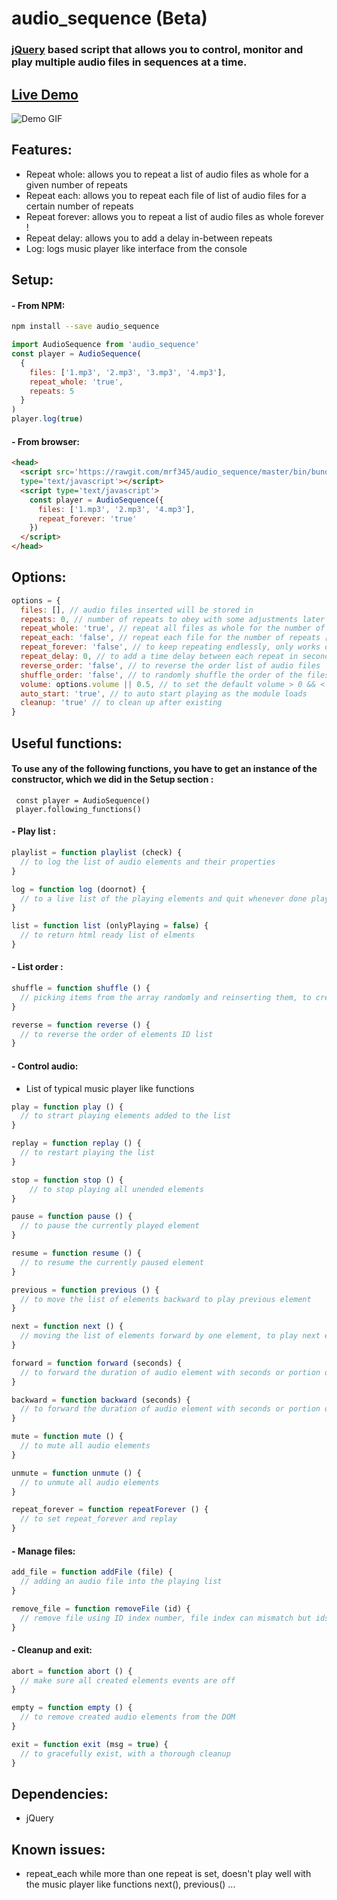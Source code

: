# audio_sequence (Beta)
### [jQuery][d17250b1] based script that allows you to control, monitor and play multiple audio files in sequences at a time.

  [d17250b1]: https://jquery.com "jquery website"

## [Live Demo][d5c4a4d8]

  [d5c4a4d8]: https://audio-sequence.github.io "Live demo"

![Demo GIF](https://audio-sequence.github.io/audio_sequence.gif)

## Features:
- Repeat whole: allows you to repeat a list of audio files as whole for a given number of repeats
- Repeat each: allows you to repeat each file of list of audio files for a certain number of repeats
- Repeat forever: allows you to repeat a list of audio files as whole forever !
- Repeat delay: allows you to add a delay in-between repeats
- Log: logs music player like interface from the console

## Setup:
#### - From NPM:
```bash
npm install --save audio_sequence
```
```javascript
import AudioSequence from 'audio_sequence'
const player = AudioSequence(
  {
    files: ['1.mp3', '2.mp3', '3.mp3', '4.mp3'],
    repeat_whole: 'true',
    repeats: 5
  }
)
player.log(true)
```

#### - From browser:
```html
<head>
  <script src='https://rawgit.com/mrf345/audio_sequence/master/bin/bundle.js'
  type='text/javascript'></script>
  <script type='text/javascript'>
    const player = AudioSequence({
      files: ['1.mp3', '2.mp3', '4.mp3'],
      repeat_forever: 'true'
    })
  </script>
</head>
```

## Options:
```javascript
options = {
  files: [], // audio files inserted will be stored in
  repeats: 0, // number of repeats to obey with some adjustments later
  repeat_whole: 'true', // repeat all files as whole for the number of repeats
  repeat_each: 'false', // repeat each file for the number of repeats [You can not select both !]
  repeat_forever: 'false', // to keep repeating endlessly, only works on repeat whole
  repeat_delay: 0, // to add a time delay between each repeat in seconds
  reverse_order: 'false', // to reverse the order list of audio files
  shuffle_order: 'false', // to randomly shuffle the order of the files list
  volume: options.volume || 0.5, // to set the default volume > 0 && < 1
  auto_start: 'true', // to auto start playing as the module loads
  cleanup: 'true' // to clean up after existing
}
```

## Useful functions:
#### To use any of the following functions, you have to get an instance of the constructor, which we did in the Setup section :
` const player = AudioSequence()` </br>
` player.following_functions()`

#### - Play list :
```javascript
playlist = function playlist (check) {
  // to log the list of audio elements and their properties
}

log = function log (doornot) {
  // to a live list of the playing elements and quit whenever done playing
}

list = function list (onlyPlaying = false) {
  // to return html ready list of elments
}
```

#### - List order :
```javascript
shuffle = function shuffle () {
  // picking items from the array randomly and reinserting them, to create shuffle like effect
}

reverse = function reverse () {
  // to reverse the order of elements ID list
}
```

#### - Control audio:
- List of typical music player like functions

```javascript
play = function play () {
  // to strart playing elements added to the list
}

replay = function replay () {
  // to restart playing the list
}

stop = function stop () {
    // to stop playing all unended elements
}

pause = function pause () {
  // to pause the currently played element
}

resume = function resume () {
  // to resume the currently paused element
}

previous = function previous () {
  // to move the list of elements backward to play previous element
}

next = function next () {
  // moving the list of elements forward by one element, to play next element
}

forward = function forward (seconds) {
  // to forward the duration of audio element with seconds or portion of it
}

backward = function backward (seconds) {
  // to forward the duration of audio element with seconds or portion of it
}

mute = function mute () {
  // to mute all audio elements
}

unmute = function unmute () {
  // to unmute all audio elements
}

repeat_forever = function repeatForever () {
  // to set repeat_forever and replay
}

```

#### - Manage files:

```javascript
add_file = function addFile (file) {
  // adding an audio file into the playing list
}

remove_file = function removeFile (id) {
  // remove file using ID index number, file index can mismatch but ids do not
}
```

#### - Cleanup and exit:

```javascript
abort = function abort () {
  // make sure all created elements events are off
}

empty = function empty () {
  // to remove created audio elements from the DOM
}

exit = function exit (msg = true) {
  // to gracefully exist, with a thorough cleanup
}
```

## Dependencies:
- jQuery

## Known issues:
- repeat_each while more than one repeat is set, doesn't play well with the music player like functions next(), previous() ...
